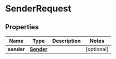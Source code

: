 

# SenderRequest

## Properties

Name | Type | Description | Notes
------------ | ------------- | ------------- | -------------
**sender** | [**Sender**](Sender.md) |  |  [optional]



